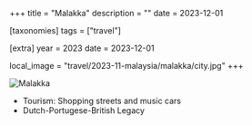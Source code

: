 +++
title = "Malakka"
description = ""
date = 2023-12-01

[taxonomies]
tags = ["travel"]

[extra]
year = 2023
date = 2023-12-01

local_image = "travel/2023-11-malaysia/malakka/city.jpg"
+++

![Malakka](city.jpg)

- Tourism: Shopping streets and music cars
- Dutch-Portugese-British Legacy
